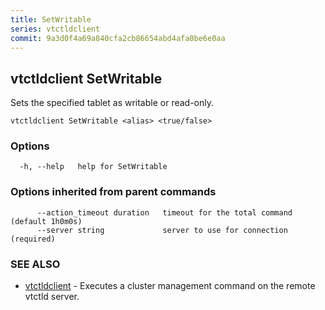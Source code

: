 ```yaml
---
title: SetWritable
series: vtctldclient
commit: 9a3d0f4a69a840cfa2cb86654abd4afa0be6e0aa
---
```

## vtctldclient SetWritable

Sets the specified tablet as writable or read-only.

```
vtctldclient SetWritable <alias> <true/false>
```

### Options

```
  -h, --help   help for SetWritable
```

### Options inherited from parent commands

```
      --action_timeout duration   timeout for the total command (default 1h0m0s)
      --server string             server to use for connection (required)
```

### SEE ALSO

* [vtctldclient](../)	 - Executes a cluster management command on the remote vtctld server.


